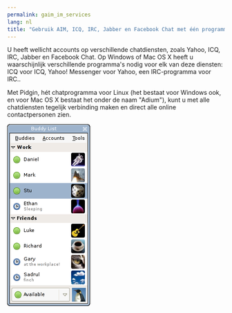 ```yaml
---
permalink: gaim_im_services
lang: nl
title: "Gebruik AIM, ICQ, IRC, Jabber en Facebook Chat met één programma"
---
```


U heeft wellicht accounts op verschillende chatdiensten, zoals Yahoo, ICQ, IRC, Jabber 
en Facebook Chat. Op Windows of Mac OS X heeft u waarschijnlijk verschillende programma's nodig voor elk van deze diensten: ICQ voor ICQ, Yahoo! Messenger voor Yahoo, een IRC-programma voor IRC..


Met Pidgin, hét chatprogramma voor Linux (het bestaat voor Windows ook, en voor Mac OS X bestaat het onder de naam "Adium"), kunt u met alle chatdiensten tegelijk verbinding maken en direct alle online contactpersonen zien.


<img src="/img/gaim_im_services.png" />




